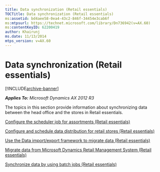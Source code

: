 ```yaml
---
title: Data synchronization (Retail essentials)
TOCTitle: Data synchronization (Retail essentials)
ms:assetid: bd4aee58-0ea4-43c2-846f-34454e3cab6f
ms:mtpsurl: https://technet.microsoft.com/library/Dn736942(v=AX.60)
ms:contentKeyID: 62200419
author: Khairunj
ms.date: 11/13/2014
mtps_version: v=AX.60
---
```


# Data synchronization (Retail essentials) 


[!INCLUDE[archive-banner](includes/archive-banner.md)]


_**Applies To:** Microsoft Dynamics AX 2012 R3_

The topics in this section provide information about synchronizing data between the head office and the stores in Retail essentials.

[Configure the scheduler job for assortments (Retail essentials)](configure-the-scheduler-job-for-assortments-retail-essentials.md)

[Configure and schedule data distribution for retail stores (Retail essentials)](configure-and-schedule-data-distribution-for-retail-stores-retail-essentials.md)

[Use the Data import/export framework to migrate data (Retail essentials)](use-the-data-import-export-framework-to-migrate-data-retail-essentials.md)

[Migrate data from Microsoft Dynamics Retail Management System (Retail essentials)](migrate-data-from-microsoft-dynamics-retail-management-system-retail-essentials.md)

[Synchronize data by using batch jobs (Retail essentials)](synchronize-data-by-using-batch-jobs-retail-essentials.md)

  


